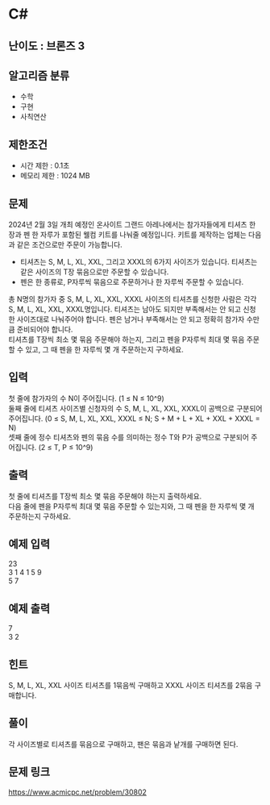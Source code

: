 # C#

## 난이도 : 브론즈 3

## 알고리즘 분류
  - 수학
  - 구현
  - 사칙연산

## 제한조건
  - 시간 제한 : 0.1초
  - 메모리 제한 : 1024 MB

## 문제
2024년 2월 3일 개최 예정인 온사이트 그랜드 아레나에서는 참가자들에게 티셔츠 한 장과 펜 한 자루가 포함된 웰컴 키트를 나눠줄 예정입니다. 키트를 제작하는 업체는 다음과 같은 조건으로만 주문이 가능합니다.<br/>

  - 티셔츠는 S, M, L, XL, XXL, 그리고 XXXL의 6가지 사이즈가 있습니다. 티셔츠는 같은 사이즈의 T장 묶음으로만 주문할 수 있습니다.
  - 펜은 한 종류로, P자루씩 묶음으로 주문하거나 한 자루씩 주문할 수 있습니다.

총 N명의 참가자 중 S, M, L, XL, XXL, XXXL 사이즈의 티셔츠를 신청한 사람은 각각 S, M, L, XL, XXL, XXXL명입니다. 티셔츠는 남아도 되지만 부족해서는 안 되고 신청한 사이즈대로 나눠주어야 합니다. 펜은 남거나 부족해서는 안 되고 정확히 참가자 수만큼 준비되어야 합니다.<br/>
티셔츠를 T장씩 최소 몇 묶음 주문해야 하는지, 그리고 펜을 P자루씩 최대 몇 묶음 주문할 수 있고, 그 때 펜을 한 자루씩 몇 개 주문하는지 구하세요.<br/>

## 입력
첫 줄에 참가자의 수 N이 주어집니다. (1 ≤ N ≤ 10^9)<br/>
둘째 줄에 티셔츠 사이즈별 신청자의 수 S, M, L, XL, XXL, XXXL이 공백으로 구분되어 주어집니다. (0 ≤ S, M, L, XL, XXL, XXXL ≤ N; S + M + L + XL + XXL + XXXL = N)<br/>
셋째 줄에 정수 티셔츠와 펜의 묶음 수를 의미하는 정수 T와 P가 공백으로 구분되어 주어집니다. (2 ≤ T, P ≤ 10^9) <br/>

## 출력
첫 줄에 티셔츠를 T장씩 최소 몇 묶음 주문해야 하는지 출력하세요.<br/>
다음 줄에 펜을 P자루씩 최대 몇 묶음 주문할 수 있는지와, 그 때 펜을 한 자루씩 몇 개 주문하는지 구하세요.<br/>

## 예제 입력
23<br/>
3 1 4 1 5 9<br/>
5 7<br/>

## 예제 출력
7<br/>
3 2<br/>

## 힌트
S, M, L, XL, XXL 사이즈 티셔츠를 1묶음씩 구매하고 XXXL 사이즈 티셔츠를 2묶음 구매합니다.<br/>


## 풀이
각 사이즈별로 티셔츠를 묶음으로 구매하고, 팬은 묶음과 낱개를 구매하면 된다.<br/>

## 문제 링크
https://www.acmicpc.net/problem/30802